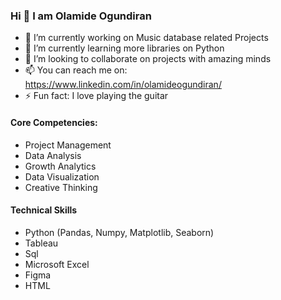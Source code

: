### Hi 👋 I am Olamide Ogundiran

- 🔭 I’m currently working on Music database related Projects
- 🌱 I’m currently learning more libraries on Python
- 👯 I’m looking to collaborate on projects with amazing minds
- 📫 You can reach me on: https://www.linkedin.com/in/olamideogundiran/
- ⚡ Fun fact: I love playing the guitar


#### Core Competencies:

* Project Management
* Data Analysis
* Growth Analytics
* Data Visualization
* Creative Thinking

#### Technical Skills

* Python (Pandas, Numpy, Matplotlib, Seaborn)
* Tableau
* Sql
* Microsoft Excel
* Figma
* HTML
